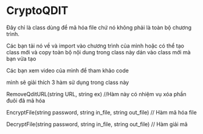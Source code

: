 # CryptoQDIT
Đây chỉ là class dùng để mã hóa file chứ nó không phải là toàn bộ chương trình.

Các bạn tải nó về và import vào chương trình của mình hoặc có thể tạo class mới và copy toàn bộ nội dung trong class này dán vào class mới mà bạn vửa tạo

Các bạn xem video của mình để tham khảo code

mình sẽ giải thích 3 hàm sử dụng trong class này

RemoveQditURL(string URL, string ex) //Hàm này có nhiệm vụ xóa phần đuôi đã mã hóa

EncryptFile(string password, string in_file, string out_file) // Hàm mã hóa file

DecryptFile(string password, string in_file, string out_file) // Hàm giải mã
